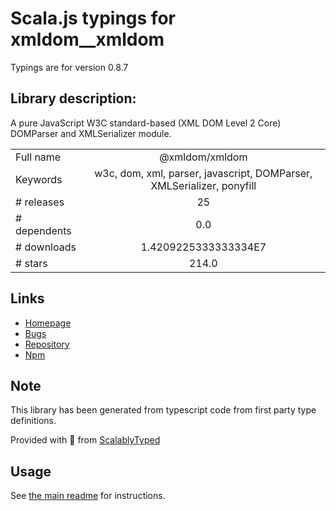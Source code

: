
# Scala.js typings for xmldom__xmldom

Typings are for version 0.8.7

## Library description:
A pure JavaScript W3C standard-based (XML DOM Level 2 Core) DOMParser and XMLSerializer module.

|                    |                 |
| ------------------ | :-------------: |
| Full name          | @xmldom/xmldom |
| Keywords           | w3c, dom, xml, parser, javascript, DOMParser, XMLSerializer, ponyfill |
| # releases         | 25 |
| # dependents       | 0.0 |
| # downloads        | 1.4209225333333334E7 |
| # stars            | 214.0 |

## Links
- [Homepage](https://github.com/xmldom/xmldom)
- [Bugs](https://github.com/xmldom/xmldom/issues)
- [Repository](https://github.com/xmldom/xmldom)
- [Npm](https://www.npmjs.com/package/%40xmldom%2Fxmldom)
    


## Note
This library has been generated from typescript code from first party type definitions.

Provided with :purple_heart: from [ScalablyTyped](https://github.com/oyvindberg/ScalablyTyped)

## Usage
See [the main readme](../../readme.md) for instructions.


